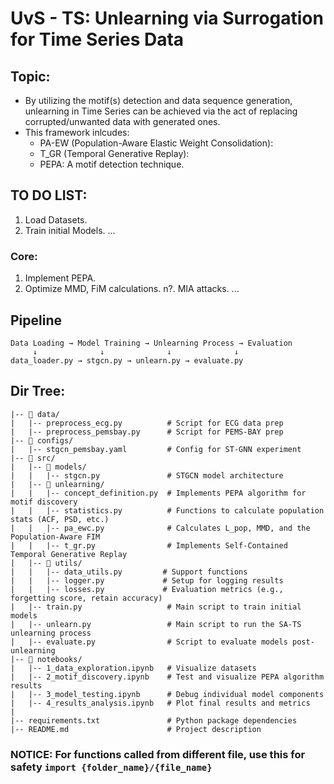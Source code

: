 # UvS - TS: Unlearning via Surrogation for Time Series Data
## Topic:
- By utilizing the motif(s) detection and data sequence generation, unlearning in Time Series can be achieved via the act of replacing corrupted/unwanted data with generated ones.
- This framework inlcudes:
  + PA-EW (Population-Aware Elastic Weight Consolidation):
  + T_GR (Temporal Generative Replay):
  + PEPA: A motif detection technique.
  
## TO DO LIST:
1. Load Datasets.
2. Train initial Models.
...

### Core:
1. Implement PEPA.
2. Optimize MMD, FiM calculations.
n?. MIA attacks.
...

## Pipeline
``` 
Data Loading → Model Training → Unlearning Process → Evaluation
     ↓              ↓              ↓              ↓
data_loader.py → stgcn.py → unlearn.py → evaluate.py
```
## Dir Tree:
```
|-- 📂 data/
|   |-- preprocess_ecg.py          # Script for ECG data prep
|   |-- preprocess_pemsbay.py      # Script for PEMS-BAY prep
|-- 📂 configs/
|   |-- stgcn_pemsbay.yaml         # Config for ST-GNN experiment
|-- 📂 src/
|   |-- 📂 models/
|   |   |-- stgcn.py               # STGCN model architecture
|   |-- 📂 unlearning/
|   |   |-- concept_definition.py  # Implements PEPA algorithm for motif discovery
|   |   |-- statistics.py          # Functions to calculate population stats (ACF, PSD, etc.)
|   |   |-- pa_ewc.py              # Calculates L_pop, MMD, and the Population-Aware FIM
|   |   |-- t_gr.py                # Implements Self-Contained Temporal Generative Replay
|   |-- 📂 utils/
|   |   |-- data_utils.py         # Support functions
|   |   |-- logger.py             # Setup for logging results
|   |   |-- losses.py             # Evaluation metrics (e.g., forgetting score, retain accuracy)
|   |-- train.py                   # Main script to train initial models
|   |-- unlearn.py                 # Main script to run the SA-TS unlearning process
|   |-- evaluate.py                # Script to evaluate models post-unlearning
|-- 📂 notebooks/
|   |-- 1_data_exploration.ipynb   # Visualize datasets
|   |-- 2_motif_discovery.ipynb    # Test and visualize PEPA algorithm results
|   |-- 3_model_testing.ipynb      # Debug individual model components
|   |-- 4_results_analysis.ipynb   # Plot final results and metrics
|
|-- requirements.txt               # Python package dependencies
|-- README.md                      # Project description
```

### NOTICE: For functions called from different file, use this for safety `import {folder_name}/{file_name}`